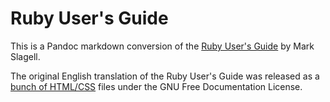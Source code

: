 Ruby User's Guide
=================

This is a Pandoc markdown conversion of the [Ruby User's Guide](http://www.rubyist.net/~slagell/ruby/) by Mark Slagell.

The original English translation of the Ruby User's Guide was released as a
[bunch of HTML/CSS](http://www.rubyist.net/~slagell/ruby/ruby-uguide-20111216.tar.gz) files under the GNU Free Documentation License.